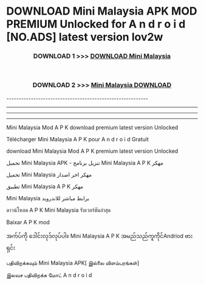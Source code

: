 # DOWNLOAD Mini Malaysia  APK MOD PREMIUM Unlocked for A n d r o i d [NO.ADS] latest version lov2w 



<div align="center">

<h3>DOWNLOAD 1 >>> <a href="https://getmod2.web.app/?judul=Mini Malaysia ">DOWNLOAD Mini Malaysia </a></h3><br>

<h3>DOWNLOAD 2 >>> <a href="https://getmod2.web.app/?judul=Mini Malaysia ">Mini Malaysia  DOWNLOAD </a></h3>

</div>
----------------------------------------------------------

----------------------------------------------------------

----------------------------------------------------------

----------------------------------------------------------

Mini Malaysia  Mod A P K download premium latest version Unlocked

Télécharger Mini Malaysia  A P K pour A n d r o i d Gratuit

download Mini Malaysia  Mod A P K premium latest version Unlocked

تحميل Mini Malaysia  APK - تنزيل برنامج Mini Malaysia  A P K مهكر

تحميل Mini Malaysia  مهكر اخر اصدار

تطبيق Mini Malaysia  A P K مهكر

Mini Malaysia  برابط مباشر للاندرويد

ดาวน์โหลด A P K Mini Malaysia  รับเวอร์ชันล่าสุด

Baixar A P K mod

အက်ပ်ကို ဒေါင်းလုဒ်လုပ်ပါ။ Mini Malaysia  A P K အမည်သည်ကူကိုင်Andriod ဗားရှင်း

பதிவிறக்கவும் Mini Malaysia  APK[ இல்லை விளம்பரங்கள்] 
 
இலவச பதிவிறக்க மோட் A n d r o i d



